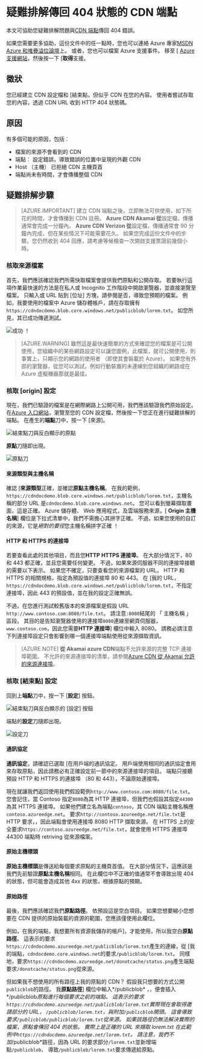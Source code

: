 <properties
    pageTitle="疑難排解 Azure CDN 端點傳回 404 的狀態 |Microsoft Azure"
    description="疑難排解與 Azure CDN 端點 404 回應代碼。"
    services="cdn"
    documentationCenter=""
    authors="camsoper"
    manager="erikre"
    editor=""/>

<tags
    ms.service="cdn"
    ms.workload="tbd"
    ms.tgt_pltfrm="na"
    ms.devlang="na"
    ms.topic="article"
    ms.date="07/28/2016"
    ms.author="casoper"/>
    
# <a name="troubleshooting-cdn-endpoints-returning-404-statuses"></a>疑難排解傳回 404 狀態的 CDN 端點

本文可協助您疑難排解問題與[CDN 端點](cdn-create-new-endpoint.md)傳回 404 錯誤。

如果您需要更多協助，這份文件中的任一點時，您也可以連絡 Azure 專家[MSDN Azure 和堆疊溢位論壇](https://azure.microsoft.com/support/forums/)上。 或者，您也可以檔案 Azure 支援事件。 移至 [ [Azure 支援網站](https://azure.microsoft.com/support/options/)，然後按一下 [**取得**支援。

## <a name="symptom"></a>徵狀

您已經建立 CDN 設定檔和 [結束點，但似乎 CDN 在您的內容。  使用者嘗試存取您的內容，透過 CDN URL 收到 HTTP 404 狀態碼。 

## <a name="cause"></a>原因

有多個可能的原因，包括︰

- 檔案的來源不會看到的 CDN
- 端點︰ 設定錯誤，導致錯誤的位置中呈現的外觀 CDN
- Host （主機） 已拒絕 CDN 主機頁首
- 端點尚未有時間，才會傳播整個 CDN

## <a name="troubleshooting-steps"></a>疑難排解步驟

> [AZURE.IMPORTANT] 建立 CDN 端點之後，立即無法可供使用，如下所花的時間，才會傳播到 CDN 註冊。  <b>Azure CDN Akamai 從</b>設定檔，傳播通常會完成一分鐘內。  <b>Azure CDN Verizon 從</b>設定檔，傳播通常會 90 分鐘內完成，但在某些情況下可能需要花久。  如果您完成這份文件中的步驟，您仍然收到 404 回應，請考慮等候檢查一次開啟支援票證前幾個小時。

### <a name="check-the-origin-file"></a>核取來源檔案

首先，我們應該確認我們所需快取檔案會提供我們原點和公開存取。  若要執行這項作業最快速的方法是在私人或 Incognito 工作階段中開啟瀏覽器，並直接瀏覽至檔案。  只輸入或 URL 貼到 [位址] 方塊，請參閱是否，導致您預期的檔案。  例如，我要使用的檔案中 Azure 儲存體帳戶，請在存取擁有`https://cdndocdemo.blob.core.windows.net/publicblob/lorem.txt`。  如您所見，其已成功傳遞測試。

![成功 ！](./media/cdn-troubleshoot-endpoint/cdn-origin-file.png)

> [AZURE.WARNING] 雖然這是最快速簡單的方式來確認您的檔案是可公開使用，您組織中的某些網路設定可以讓您圖例，此檔案，就可公開使用，則事實上，只顯示您的網路的使用者 （即使其會裝載於 Azure）。  如果您有外部的瀏覽器，從您可以測試，例如行動裝置的未連線到您組織的網路或在 Azure 虛擬機器那就是最佳。

### <a name="check-the-origin-settings"></a>核取 [origin] 設定

現在，我們已驗證的檔案是在網際網路上公開可用，我們應該驗證我們原始設定。  在[Azure 入口網站](https://portal.azure.com)，瀏覽至您的 CDN 設定檔，然後按一下您正在進行疑難排解的端點。  在產生的**端點**刀中，按一下 [來源]。  

![結束點刀與反白顯示的原點](./media/cdn-troubleshoot-endpoint/cdn-endpoint.png)

**原點**刀隨即出現。 

![原點刀](./media/cdn-troubleshoot-endpoint/cdn-origin-settings.png)

#### <a name="origin-type-and-hostname"></a>來源類型與主機名稱

確認 [**來源類型**正確，並確認**原點主機名稱**。  在我的範例， `https://cdndocdemo.blob.core.windows.net/publicblob/lorem.txt`，主機名稱的部分 URL 是`cdndocdemo.blob.core.windows.net`。  您可以看到螢幕擷取畫面，這是正確。  Azure 儲存體、 Web 應用程式，及雲端服務來源，[ **Origin 主機名稱**] 欄位是下拉式清單中，我們不需擔心其拼字正確。  不過，如果您使用的自訂的來源，它是*絕對的要徑*您主機名稱拼字正確 ！

#### <a name="http-and-https-ports"></a>HTTP 和 HTTPS 的連接埠

若要查看此處的其他項目，而且您**HTTP** **HTTPS 連接埠**。  在大部分情況下，80 和 443 都正確，並且您需要任何變更。  不過，如果來源伺服器不同的連接埠接聽的需要以下表示。  如果您不確定，只要查看您的來源檔案的 URL。  HTTP 和 HTTPS 的相關規格，指定為預設值的連接埠 80 和 443。 在 [我的 URL， `https://cdndocdemo.blob.core.windows.net/publicblob/lorem.txt`，不指定連接埠，因此 443 的預設值，並在我的設定正確無誤。  

不過，在您進行測試較舊版本的來源檔案是假設 URL `http://www.contoso.com:8080/file.txt`。  請注意`:8080`結尾的 「 主機名稱 」 區段。  其目的是告知瀏覽器使用的連接埠`8080`連線至網頁伺服器， `www.contoso.com`，因此您需要**HTTP 連接埠**] 欄位中輸入 8080。  請務必請注意下列連接埠設定只會影響到哪一個連接埠端點使用從來源擷取資訊。

> [AZURE.NOTE] **從 Akamai azure CDN**端點不允許來源的完整 TCP 連接埠範圍。  不允許的來源連接埠的清單，請參閱[Azure CDN 從 Akamai 允許的來源連接埠](https://msdn.microsoft.com/library/mt757337.aspx)。  
  
### <a name="check-the-endpoint-settings"></a>核取 [結束點] 設定

回到上**端點**刀中，按一下 [**設定**] 按鈕。

![結束點刀與反白顯示的 [設定] 按鈕](./media/cdn-troubleshoot-endpoint/cdn-endpoint-configure-button.png)

端點的**設定**刀隨即出現。

![設定刀](./media/cdn-troubleshoot-endpoint/cdn-configure.png)

#### <a name="protocols"></a>通訊協定

**通訊協定**，請確認已選取 [在用戶端的通訊協定。  用戶端使用相同的通訊協定會用來存取原點，因此請務必有正確設定前一節中的來源連接埠的項目。  端點只接聽預設 HTTP 和 HTTPS 的連接埠 （80 和 443），不論原始連接埠。

現在就讓我們返回使用我們假設範例`http://www.contoso.com:8080/file.txt`。  您會記住，當 Contoso 指定`8080`為其 HTTP 連接埠，但我們也假設其指定`44300`為其 HTTPS 連接埠。  如果他們建立名為端點`contoso`，其 CDN 端點主機名稱應`contoso.azureedge.net`。  要求`http://contoso.azureedge.net/file.txt`是 HTTP 要求，，因此端點會使用連接埠 8080 HTTP 擷取來源。  在 HTTPS 上的安全要求`https://contoso.azureedge.net/file.txt`，就會使用 HTTPS 連接埠 44300 端點時 retriving 從來源檔案。

#### <a name="origin-host-header"></a>原始主機標頭

**原始主機標頭**是傳送給每個要求原點的主機頁首值。  在大部分情況下，這應該是我們先前驗證**原點主機名稱**相同。  在此欄位中不正確的值通常不會導致出現 404 的狀態，但可能會造成其他 4xx 的狀態，根據原點的預期。

#### <a name="origin-path"></a>原始路徑

最後，我們應該確認我們**原點路徑**。  依預設這是空白項目。  如果您想要縮小您想要在 CDN 提供的原始裝載的資源的範圍，您應該僅使用此欄位。  

例如，在我的端點，我想要所有資源我儲存的帳戶]，才能使用，所以我空白**原點路徑**。  這表示的要求`https://cdndocdemo.azureedge.net/publicblob/lorem.txt`產生的連線，從 [我的端點，`cdndocdemo.core.windows.net`的要求`/publicblob/lorem.txt`。  同樣地，要求`https://cdndocdemo.azureedge.net/donotcache/status.png`產生端點要求`/donotcache/status.png`從來源。

但如果我不想使用的所有路徑上我的原點的 CDN？  假設我只想要的方式公開`publicblob`的路徑。  我**原點路徑**] 欄位中輸入*/publicblob* ，，便會插入*/publicblob*原點進行每個要求之前的端點。  這表示的要求`https://cdndocdemo.azureedge.net/publicblob/lorem.txt`實際現在會取得邀請部分的 URL， `/publicblob/lorem.txt`，與附加`/publicblob`開頭。 這會導致要求`/publicblob/publicblob/lorem.txt`從來源。  如果該路徑仍無法解決實際的檔案，原點會傳回 404 的狀態。  實際上是正確的 URL 來擷取 lorem.txt 在此範例中`https://cdndocdemo.azureedge.net/lorem.txt`。  請注意，我們不加*/publicblob*路徑，因為 URL 的要求部分`/lorem.txt`並新增端點`/publicblob`、 導致`/publicblob/lorem.txt`要求傳遞給原點。
